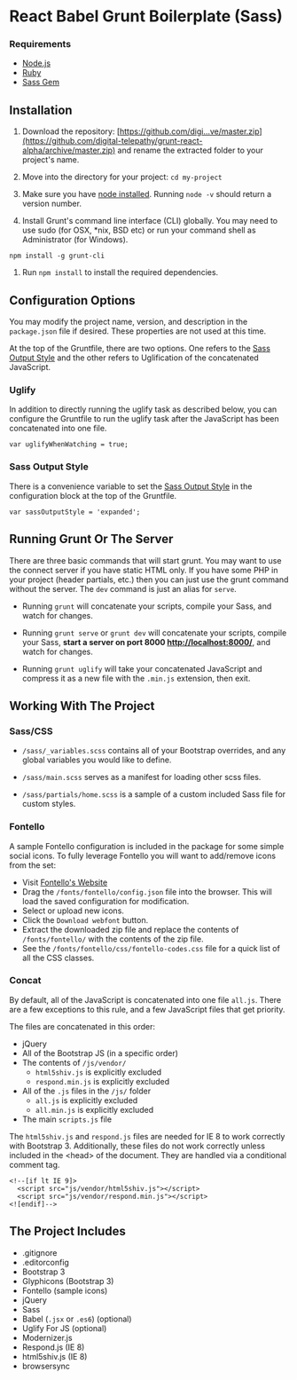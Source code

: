 # React Babel Grunt Boilerplate (Sass)

### Requirements
* [Node.js](http://nodejs.org/)
* [Ruby](https://www.ruby-lang.org/)
* [Sass Gem](http://sass-lang.com/install)

## Installation
1. Download the repository: [https://github.com/digi...ve/master.zip](https://github.com/digital-telepathy/grunt-react-alpha/archive/master.zip) and rename the extracted folder to your project's name.

1. Move into the directory for your project: `cd my-project`

1. Make sure you have [node installed](http://nodejs.org/). Running `node -v` should return a version number.

1. Install Grunt's command line interface (CLI) globally. You may need to use sudo (for OSX, *nix, BSD etc) or run your command shell as Administrator (for Windows).
  ```
  npm install -g grunt-cli
  ```

1. Run `npm install` to install the required dependencies.

## Configuration Options
You may modify the project name, version, and description in the `package.json` file if desired. These properties are not used at this time.

At the top of the Gruntfile, there are two options. One refers to the [Sass Output Style](http://sass-lang.com/documentation/file.SASS_REFERENCE.html#output_style) and the other refers to Uglification of the concatenated JavaScript.

### Uglify
In addition to directly running the uglify task as described below, you can configure the Gruntfile to run the uglify task after the JavaScript has been concatenated into one file.
```
var uglifyWhenWatching = true;
```

### Sass Output Style
There is a convenience variable to set the [Sass Output Style](http://sass-lang.com/documentation/file.SASS_REFERENCE.html#output_style) in the configuration block at the top of the Gruntfile.
```
var sassOutputStyle = 'expanded';
```

## Running Grunt Or The Server
There are three basic commands that will start grunt. You may want to use the connect server if you have static HTML only. If you have some PHP in your project (header partials, etc.) then you can just use the grunt command without the server. The `dev` command is just an alias for `serve`.

* Running `grunt` will concatenate your scripts, compile your Sass, and watch for changes.

* Running `grunt serve` or `grunt dev` will concatenate your scripts, compile your Sass, **start a server on port 8000 [http://localhost:8000/](http://localhost:8000/)**, and watch for changes.

* Running `grunt uglify` will take your concatenated JavaScript and compress it as a new file with the `.min.js` extension, then exit.


## Working With The Project

### Sass/CSS
* `/sass/_variables.scss` contains all of your Bootstrap overrides, and any global variables you would like to define.

* `/sass/main.scss` serves as a manifest for loading other scss files.

* `/sass/partials/home.scss` is a sample of a custom included Sass file for custom styles.

### Fontello
A sample Fontello configuration is included in the package for some simple social icons. To fully leverage Fontello you will want to add/remove icons from the set:
* Visit [Fontello's Website](http://fontello.com/)
* Drag the `/fonts/fontello/config.json` file into the browser. This will load the saved configuration for modification.
* Select or upload new icons.
* Click the `Download webfont` button.
* Extract the downloaded zip file and replace the contents of `/fonts/fontello/` with the contents of the zip file.
* See the `/fonts/fontello/css/fontello-codes.css` file for a quick list of all the CSS classes.

### Concat
By default, all of the JavaScript is concatenated into one file `all.js`. There are a few exceptions to this rule, and a few JavaScript files that get priority.

The files are concatenated in this order:

* jQuery
* All of the Bootstrap JS (in a specific order)
* The contents of `/js/vendor/`
  * `html5shiv.js` is explicitly excluded
  * `respond.min.js` is explicitly excluded
* All of the `.js` files in the `/js/` folder
  * `all.js` is explicitly excluded
  * `all.min.js` is explicitly excluded
* The main `scripts.js` file

The `html5shiv.js` and `respond.js` files are needed for IE 8 to work correctly with Bootstrap 3. Additionally, these files do not work correctly unless included in the &lt;head&gt; of the document. They are handled via a conditional comment tag.
```
<!--[if lt IE 9]>
  <script src="js/vendor/html5shiv.js"></script>
  <script src="js/vendor/respond.min.js"></script>
<![endif]-->
```

## The Project Includes

* .gitignore
* .editorconfig
* Bootstrap 3
* Glyphicons (Bootstrap 3)
* Fontello (sample icons)
* jQuery
* Sass
* Babel (`.jsx` or `.es6`) (optional)
* Uglify For JS (optional)
* Modernizer.js
* Respond.js (IE 8)
* html5shiv.js (IE 8)
* browsersync
